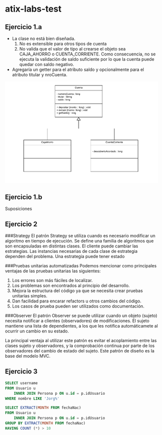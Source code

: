 # atix-labs-test
## Ejercicio 1.a
- La clase no está bien diseñada.
	1. No es extensible para otros tipos de cuenta
	2. No valida que el valor de tipo al crearse el objeto sea CAJA_AHORRO o CUENTA_CORRIENTE. Como consecuencia, no se ejecuta la validación de saldo suficiente por lo que la cuenta puede quedar con saldo negativo.
- Agregaría un getter para el atributo saldo y opcionalmente para el atributo titular y nroCuenta.

![Diagrama de clases](images/CuentaBancaria.png)

## Ejercicio 1.b
Suposiciones

## Ejercicio 2
###Strategy
El patrón Strategy se utiliza cuando es necesario modificar un algoritmo en tiempo de ejecución. Se define una familia de algoritmos que son encapsuladas en distintas clases.  El cliente puede cambiar las estrategias.
Las instancias necesarias de cada clase de estrategia dependen del problema. Una estrategia puede tener estado

###Pruebas unitarias automatizadas
Podemos mencionar como principales ventajas de las pruebas unitarias las siguientes:
1. Los errores son más fáciles de localizar.
2. Los problemas son encontrados al principio del desarrollo.
3. Mejora la estructura del código ya que se necesita crear pruebas unitarias simples.
4. Dan facilidad para encarar refactors u otros cambios del código.
5. Los casos de prueba pueden ser utilizados como documentación.

###Observer
El patrón Observer se puede utilizar cuando un objeto (sujeto) necesita notificar a clientes (observadores) de modificaciones. El sujeto mantiene una lista de dependientes, a los que les notifica automáticamete al ocurrir un cambio en su estado. 

La principal ventaja al utilizar este patrón es evitar el acoplamiento entre las clases sujeto y observadores, y la comprobación continua por parte de los observadores del cambio de estado del sujeto. Este patrón de diseño es la base del modelo MVC.

## Ejercicio 3
```sql
SELECT username
FROM Usuario u 
	INNER JOIN Persona p ON u.id = p.idUsuario
WHERE nombre LIKE 'Jorg%'
``` 

```sql
SELECT EXTRACT(MONTH FROM fechaNac)
FROM Usuario u 
	INNER JOIN Persona p ON u.id = p.idUsuario
GROUP BY EXTRACT(MONTH FROM fechaNac)
HAVING COUNT (*) > 10
``` 